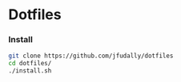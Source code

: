 # Dotfiles

### Install
```bash
git clone https://github.com/jfudally/dotfiles
cd dotfiles/
./install.sh
```
